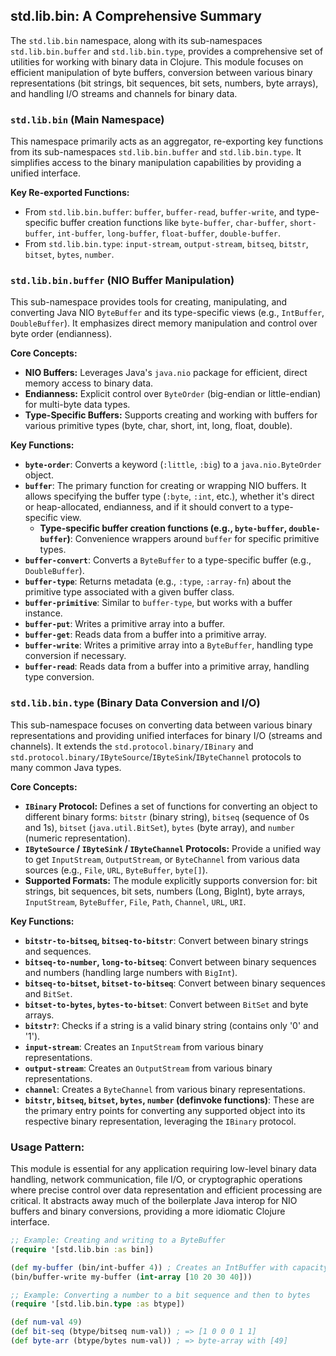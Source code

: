 ## std.lib.bin: A Comprehensive Summary

The `std.lib.bin` namespace, along with its sub-namespaces `std.lib.bin.buffer` and `std.lib.bin.type`, provides a comprehensive set of utilities for working with binary data in Clojure. This module focuses on efficient manipulation of byte buffers, conversion between various binary representations (bit strings, bit sequences, bit sets, numbers, byte arrays), and handling I/O streams and channels for binary data.

### `std.lib.bin` (Main Namespace)

This namespace primarily acts as an aggregator, re-exporting key functions from its sub-namespaces `std.lib.bin.buffer` and `std.lib.bin.type`. It simplifies access to the binary manipulation capabilities by providing a unified interface.

**Key Re-exported Functions:**

*   From `std.lib.bin.buffer`: `buffer`, `buffer-read`, `buffer-write`, and type-specific buffer creation functions like `byte-buffer`, `char-buffer`, `short-buffer`, `int-buffer`, `long-buffer`, `float-buffer`, `double-buffer`.
*   From `std.lib.bin.type`: `input-stream`, `output-stream`, `bitseq`, `bitstr`, `bitset`, `bytes`, `number`.

### `std.lib.bin.buffer` (NIO Buffer Manipulation)

This sub-namespace provides tools for creating, manipulating, and converting Java NIO `ByteBuffer` and its type-specific views (e.g., `IntBuffer`, `DoubleBuffer`). It emphasizes direct memory manipulation and control over byte order (endianness).

**Core Concepts:**

*   **NIO Buffers:** Leverages Java's `java.nio` package for efficient, direct memory access to binary data.
*   **Endianness:** Explicit control over `ByteOrder` (big-endian or little-endian) for multi-byte data types.
*   **Type-Specific Buffers:** Supports creating and working with buffers for various primitive types (byte, char, short, int, long, float, double).

**Key Functions:**

*   **`byte-order`**: Converts a keyword (`:little`, `:big`) to a `java.nio.ByteOrder` object.
*   **`buffer`**: The primary function for creating or wrapping NIO buffers. It allows specifying the buffer type (`:byte`, `:int`, etc.), whether it's direct or heap-allocated, endianness, and if it should convert to a type-specific view.
    *   **Type-specific buffer creation functions (e.g., `byte-buffer`, `double-buffer`)**: Convenience wrappers around `buffer` for specific primitive types.
*   **`buffer-convert`**: Converts a `ByteBuffer` to a type-specific buffer (e.g., `DoubleBuffer`).
*   **`buffer-type`**: Returns metadata (e.g., `:type`, `:array-fn`) about the primitive type associated with a given buffer class.
*   **`buffer-primitive`**: Similar to `buffer-type`, but works with a buffer instance.
*   **`buffer-put`**: Writes a primitive array into a buffer.
*   **`buffer-get`**: Reads data from a buffer into a primitive array.
*   **`buffer-write`**: Writes a primitive array into a `ByteBuffer`, handling type conversion if necessary.
*   **`buffer-read`**: Reads data from a buffer into a primitive array, handling type conversion.

### `std.lib.bin.type` (Binary Data Conversion and I/O)

This sub-namespace focuses on converting data between various binary representations and providing unified interfaces for binary I/O (streams and channels). It extends the `std.protocol.binary/IBinary` and `std.protocol.binary/IByteSource`/`IByteSink`/`IByteChannel` protocols to many common Java types.

**Core Concepts:**

*   **`IBinary` Protocol:** Defines a set of functions for converting an object to different binary forms: `bitstr` (binary string), `bitseq` (sequence of 0s and 1s), `bitset` (`java.util.BitSet`), `bytes` (byte array), and `number` (numeric representation).
*   **`IByteSource` / `IByteSink` / `IByteChannel` Protocols:** Provide a unified way to get `InputStream`, `OutputStream`, or `ByteChannel` from various data sources (e.g., `File`, `URL`, `ByteBuffer`, `byte[]`).
*   **Supported Formats:** The module explicitly supports conversion for: bit strings, bit sequences, bit sets, numbers (Long, BigInt), byte arrays, `InputStream`, `ByteBuffer`, `File`, `Path`, `Channel`, `URL`, `URI`.

**Key Functions:**

*   **`bitstr-to-bitseq`, `bitseq-to-bitstr`**: Convert between binary strings and sequences.
*   **`bitseq-to-number`, `long-to-bitseq`**: Convert between binary sequences and numbers (handling large numbers with `BigInt`).
*   **`bitseq-to-bitset`, `bitset-to-bitseq`**: Convert between binary sequences and `BitSet`.
*   **`bitset-to-bytes`, `bytes-to-bitset`**: Convert between `BitSet` and byte arrays.
*   **`bitstr?`**: Checks if a string is a valid binary string (contains only '0' and '1').
*   **`input-stream`**: Creates an `InputStream` from various binary representations.
*   **`output-stream`**: Creates an `OutputStream` from various binary representations.
*   **`channel`**: Creates a `ByteChannel` from various binary representations.
*   **`bitstr`, `bitseq`, `bitset`, `bytes`, `number` (definvoke functions)**: These are the primary entry points for converting any supported object into its respective binary representation, leveraging the `IBinary` protocol.

### Usage Pattern:

This module is essential for any application requiring low-level binary data handling, network communication, file I/O, or cryptographic operations where precise control over data representation and efficient processing are critical. It abstracts away much of the boilerplate Java interop for NIO buffers and binary conversions, providing a more idiomatic Clojure interface.

```clojure
;; Example: Creating and writing to a ByteBuffer
(require '[std.lib.bin :as bin])

(def my-buffer (bin/int-buffer 4)) ; Creates an IntBuffer with capacity 4
(bin/buffer-write my-buffer (int-array [10 20 30 40]))

;; Example: Converting a number to a bit sequence and then to bytes
(require '[std.lib.bin.type :as btype])

(def num-val 49)
(def bit-seq (btype/bitseq num-val)) ; => [1 0 0 0 1 1]
(def byte-arr (btype/bytes num-val)) ; => byte-array with [49]
```